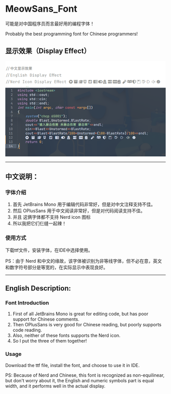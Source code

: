 # MeowSans_Font
可能是对中国程序员而言最好用的编程字体！

Probably the best programming font for Chinese programmers!
## 显示效果（Display Effect）
![DisplayEffect.png](https://github.com/AirLongDian/MeowSans_Font/raw/main/src/image/DisplayEffect.png)
![DisplayEffect.png](https://github.com/AirLongDian/MeowSans_Font/raw/main/src/image/DE2.png)

---
## 中文说明：
### 字体介绍
1. 首先 JetBrains Mono 用于编辑代码非常好，但是对中文注释支持不佳。  
2. 然后 OPlusSans 用于中文阅读非常好，但是对代码阅读支持不佳。 
3. 并且 这俩字体都不支持 Nerd icon 图标  
4. 所以我把它们仨缝一起辣！


### 使用方式
下载ttf文件，安装字体，在IDE中选择使用。

PS：由于 Nerd 和中文的缘故，该字体被识别为非等线字体，但不必在意，英文和数字符号部分是等宽的，在实际显示中表现良好。

---
## English Description:
### Font Introduction
1. First of all JetBrains Mono is great for editing code, but has poor support for Chinese comments.
2. Then OPlusSans is very good for Chinese reading, but poorly supports code reading. 
3. Also, neither of these fonts supports the Nerd icon. 
4. So I put the three of them together!


### Usage
Download the ttf file, install the font, and choose to use it in IDE.

PS: Because of Nerd and Chinese, this font is recognized as non-equilinear, but don't worry about it, the English and numeric symbols part is equal width, and it performs well in the actual display.

